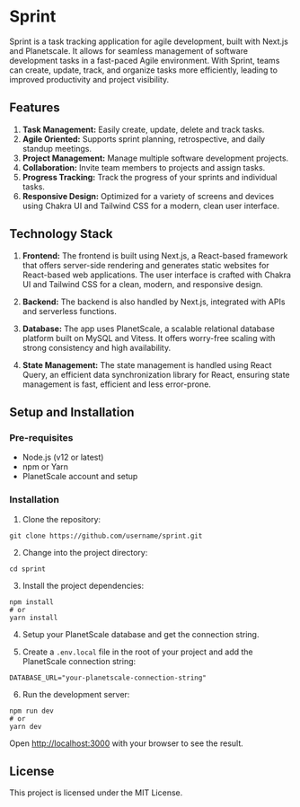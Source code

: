 # Sprint

Sprint is a task tracking application for agile development, built with Next.js and Planetscale. It allows for seamless management of software development tasks in a fast-paced Agile environment. With Sprint, teams can create, update, track, and organize tasks more efficiently, leading to improved productivity and project visibility.

## Features

1. **Task Management:** Easily create, update, delete and track tasks.
2. **Agile Oriented:** Supports sprint planning, retrospective, and daily standup meetings.
3. **Project Management:** Manage multiple software development projects.
4. **Collaboration:** Invite team members to projects and assign tasks.
5. **Progress Tracking:** Track the progress of your sprints and individual tasks.
6. **Responsive Design:** Optimized for a variety of screens and devices using Chakra UI and Tailwind CSS for a modern, clean user interface.

## Technology Stack

1. **Frontend:** The frontend is built using Next.js, a React-based framework that offers server-side rendering and generates static websites for React-based web applications. The user interface is crafted with Chakra UI and Tailwind CSS for a clean, modern, and responsive design.

2. **Backend:** The backend is also handled by Next.js, integrated with APIs and serverless functions.

3. **Database:** The app uses PlanetScale, a scalable relational database platform built on MySQL and Vitess. It offers worry-free scaling with strong consistency and high availability.

4. **State Management:** The state management is handled using React Query, an efficient data synchronization library for React, ensuring state management is fast, efficient and less error-prone.

## Setup and Installation

### Pre-requisites

- Node.js (v12 or latest)
- npm or Yarn
- PlanetScale account and setup

### Installation

1. Clone the repository:

```
git clone https://github.com/username/sprint.git
```

2. Change into the project directory:

```
cd sprint
```

3. Install the project dependencies:

```
npm install
# or
yarn install
```

4. Setup your PlanetScale database and get the connection string.

5. Create a `.env.local` file in the root of your project and add the PlanetScale connection string:

```
DATABASE_URL="your-planetscale-connection-string"
```

6. Run the development server:

```
npm run dev
# or
yarn dev
```

Open [http://localhost:3000](http://localhost:3000) with your browser to see the result.

## License

This project is licensed under the MIT License.
